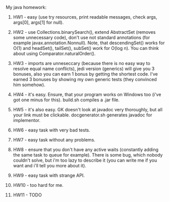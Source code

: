 My java homework:

1) HW1 - easy (use try resources, print readable messages, check args, args[0], args[1] for null).

2) HW2 - use Collections.binarySearch(), extend AbstractSet (removes some unnecessary code), don't use not standard annotations 
(for example javax.annotation.Nonnull). Note, that descendingSet() works for O(1) and headSet(), tailSet(), subSet() work 
for O(log n). You can think about using Comparator.naturalOrder().

3) HW3 - imports are unneseccary (because there is no easy way to resolve equal name conflicts), jedi version (generics) will 
give you 3 bonuses, also you can earn 1 bonus by getting the shortest code.
I've earned 3 bonuses by showing my own generic tests (they convinced him somehow).

4) HW4 - it's easy. Ensure, that your program works on Windows too (i've got one minus for this). build.sh compiles a .jar file.

5) HW5 - it's also easy. GK doesn't look at javadoc very thoroughly, but all your link must be clickable. docgenerator.sh 
generates javadoc for implementor.

6) HW6 - easy task with very bad tests.

7) HW7 - easy task without any problems.

8) HW8 - ensure that you don't have any active waits (constantly adding the same task to queue for example). There is
some bug, which nobody couldn't solve, but i'm too lazy to describe it (you can write me if you want and i'll tell you
more about it).

9) HW9 - easy task with strange API.

10) HW10 - too hard for me.

11) HW11 - TODO